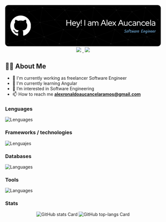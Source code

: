 <div align="center">
  <a href="https://github.com/Alex-Aucancela/">
    <img src="github-header-image.png" alt="Alex-Aucancela' header image" />
  </a>
</div>


<div align="center">
	<a href="https://www.linkedin.com/in/www.linkedin.com/in/alex-aucancela-ramos" target="_blank" rel="noreferrer">
    <img
			src="https://img.shields.io/badge/LinkedIn-0077B5?style=for-the-badge&logo=linkedin&logoColor=white"
			height="34"
			style="margin-right: 4px"
    />
  </a>
	<a href="" target="_blank" rel="noreferrer">
    <img
			src="https://img.shields.io/badge/portafolio-%20?style=for-the-badge&logoColor=ffffff&labelColor=000000&color=000000"
			height="34"
			style="margin-left: 4px"
    />
  </a>
</div>


## 👩‍💻 About Me

- 💼 I'm currently working as freelancer Software Engineer
- 🌱 I'm currently learning Angular
- 👀 I’m interested in Software Engineering
- 📫 How to reach me **<alexronaldoaucancelaramos@gmail.com>**


### Lenguages

![Lenguages](https://skillicons.dev/icons?i=java,javascript,python,dart)

### Frameworks / technologies

![Lenguajes](https://skillicons.dev/icons?i=react,vite,tailwindcss,bootstrap,flutter,nodejs,express,spring,docker)

### Databases

![Languages](https://skillicons.dev/icons?i=mysql,postgresql,mongodb,sqlite)

### Tools

![Languages](https://skillicons.dev/icons?i=git,github,postman)

### Stats

<div align="center">
	<img
		width="48%"
    height="180"
		src="https://github-readme-stats.vercel.app/api?username=Alex-Aucancela&theme=react&hide_title=true&hide_rank=true&show_icons=true&include_all_commits=false&count_private=true&line_height=23&hide_border=false&rank_icon=default&text_bold=false&disable_animations=false&show="
		alt="GitHub stats Card"
	/>
	<img
		width="48%"
    height="180"
		src="https://github-readme-stats.vercel.app/api/top-langs?username=Alex-Aucancela&theme=react&cache_seconds=1800&border_radius=6&hide_title=false&layout=compact&langs_count=3&card_width=400&hide_progress=false&hide_border=false"
		alt="GitHub top-langs Card"
	/>
</div>
